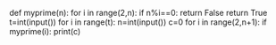 def myprime(n):
    for i in range(2,n):
        if n%i==0:
            return False
        return True
t=int(input())
for i in range(t):
    n=int(input())
    c=0
    for i in range(2,n+1):
        if myprime(i):
         print(c)
